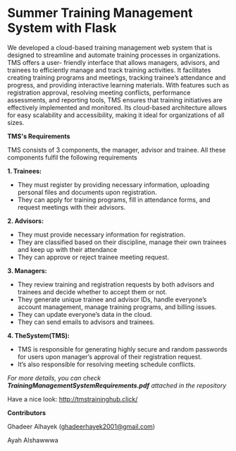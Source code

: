 # Summer Training Management System with Flask

We developed a cloud-based training management web system that is designed to streamline and automate training processes in organizations. TMS offers a user- friendly interface that allows managers, advisors, and trainees to efficiently manage and track training activities. It facilitates creating training programs and meetings, tracking trainee’s attendance and progress, and providing interactive learning materials. With features such as registration approval, resolving meeting conflicts, performance assessments, and reporting tools, TMS ensures that training initiatives are effectively implemented and monitored. Its cloud-based architecture allows for easy scalability and accessibility, making it ideal for organizations of all sizes.

**TMS's Requirements** 

TMS consists of 3 components, the manager, advisor and trainee. All these components fulfil the following requirements

**1. Trainees:**
- They must register by providing necessary information, uploading
personal files and documents upon registration.
- They can apply for training programs, fill in attendance forms, and
request meetings with their advisors.

**2. Advisors:**
- They must provide necessary information for registration.
- They are classified based on their discipline, manage their own trainees and keep up with their attendance
- They can approve or reject trainee meeting request.

**3. Managers:**
- They review training and registration requests by both advisors and
trainees and decide whether to accept them or not.
- They generate unique trainee and advisor IDs, handle everyone’s
account management, manage training programs, and billing issues.
- They can update everyone’s data in the cloud.
- They can send emails to advisors and trainees.


**4. TheSystem(TMS):**
- TMS is responsible for generating highly secure and random passwords
for users upon manager’s approval of their registration request.
- It’s also responsible for resolving meeting schedule conflicts.

_For more details, you can check **TrainingManagementSystemRequirements.pdf** attached in the repository_

Have a nice look: http://tmstraininghub.click/

**Contributors**

Ghadeer Alhayek (ghadeerhayek2001@gmail.com)

Ayah Alshawwwa 


